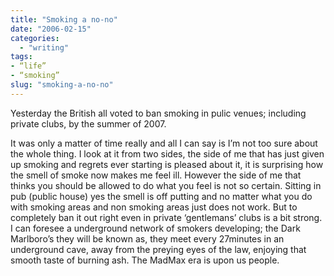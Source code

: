 ```yaml
---
title: "Smoking a no-no"
date: "2006-02-15"
categories: 
  - "writing"
tags:
- “life”
- “smoking”
slug: "smoking-a-no-no"
---
```


Yesterday the British all voted to ban smoking in pulic venues; including private clubs, by the summer of 2007. 

It was only a matter of time really and all I can say is I’m not too sure about the whole thing. I look at it from two sides, the side of me that has just given up smoking and regrets ever starting is pleased about it, it is surprising how the smell of smoke now makes me feel ill. However the side of me that thinks you should be allowed to do what you feel is not so certain. Sitting in pub (public house) yes the smell is off putting and no matter what you do with smoking areas and non smoking areas just does not work. But to completely ban it out right even in private ‘gentlemans’ clubs is a bit strong. I can foresee a underground network of smokers developing; the Dark Marlboro’s they will be known as, they meet every 27minutes in an underground cave, away from the preying eyes of the law, enjoying that smooth taste of burning ash. The MadMax era is upon us people.
